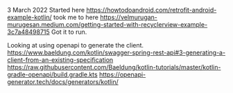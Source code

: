 3 March 2022
Started here
https://howtodoandroid.com/retrofit-android-example-kotlin/
took me to here
https://velmurugan-murugesan.medium.com/getting-started-with-recyclerview-example-3c7a48498715
Got it to run.

Looking at using openapi to generate the client.
https://www.baeldung.com/kotlin/swagger-spring-rest-api#3-generating-a-client-from-an-existing-specification
https://raw.githubusercontent.com/Baeldung/kotlin-tutorials/master/kotlin-gradle-openapi/build.gradle.kts
https://openapi-generator.tech/docs/generators/kotlin/